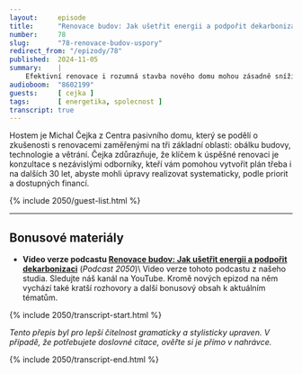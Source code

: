 ```yaml
---
layout:     episode
title:      "Renovace budov: Jak ušetřit energii a podpořit dekarbonizaci"
number:     78
slug:       "78-renovace-budov-uspory"
redirect_from: "/epizody/78"
published:  2024-11-05
summary:    |
    Efektivní renovace i rozumná stavba nového domu mohou zásadně snížit náklady na energie a přispět k dekarbonizaci bydlení, ať už máte starší dům, plánujete novostavbu, nebo bydlíte v bytě. Jak přistupovat k úpravám, aby vám domov lépe sloužil dnes i za desítky let? V této epizodě diskutujeme, jak přemýšlet nad renovacemi, které umožňují optimalizovat spotřebu energie, lépe plánovat investice a adaptovat bydlení tak, aby odpovídalo vašim měnícím se potřebám.
audioboom:  "8602199"
guests:     [ cejka ]
tags:       [ energetika, spolecnost ]
transcript: true
---
```

Hostem je Michal Čejka z Centra pasivního domu, který se podělí o zkušenosti s renovacemi zaměřenými na tři základní oblasti: obálku budovy, technologie a větrání. Čejka zdůrazňuje, že klíčem k úspěšné renovaci je konzultace s nezávislými odborníky, kteří vám pomohou vytvořit plán třeba i na dalších 30 let, abyste mohli úpravy realizovat systematicky, podle priorit a dostupných financí.

{% include 2050/guest-list.html %}

---

## Bonusové materiály

<div class="bonus-material" markdown="1">

* **Video verze podcastu [Renovace budov: Jak ušetřit energii a podpořit dekarbonizaci](https://youtu.be/vq1BsMN_MNs)** (_Podcast 2050_)\\
  Video verze tohoto podcastu z našeho studia. Sledujte náš kanál na YouTube. Kromě nových epizod na něm vychází také kratší rozhovory a další bonusový obsah k aktuálním tématům.


</div>

{% include 2050/transcript-start.html %}

_Tento přepis byl pro lepší čitelnost gramaticky a stylisticky upraven. V případě, že potřebujete doslovné citace, ověřte si je přímo v nahrávce._



{% include 2050/transcript-end.html %}
